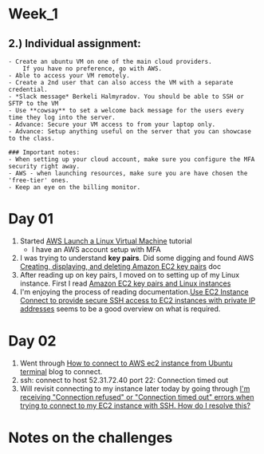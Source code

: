 # Week_1

## 2.) Individual assignment:
    - Create an ubuntu VM on one of the main cloud providers. 
        If you have no preference, go with AWS.
    - Able to access your VM remotely.
    - Create a 2nd user that can also access the VM with a separate credential.
    - *Slack message* Berkeli Halmyradov. You should be able to SSH or SFTP to the VM
    - Use **cowsay** to set a welcome back message for the users every time they log into the server.
    - Advance: Secure your VM access to from your laptop only.
    - Advance: Setup anything useful on the server that you can showcase to the class.
    
    ### Important notes:
    - When setting up your cloud account, make sure you configure the MFA security right away.
    - AWS - when launching resources, make sure you are have chosen the 'free-tier' ones.
    - Keep an eye on the billing monitor.


# Day 01

1. Started [AWS Launch a Linux Virtual Machine](https://aws.amazon.com/getting-started/launch-a-virtual-machine-B-0/) tutorial
   - I have an AWS account setup with MFA
2. I was trying to understand **key pairs**. Did some digging and found AWS [Creating, displaying, and deleting Amazon EC2 key pairs](https://docs.aws.amazon.com/cli/latest/userguide/cli-services-ec2-keypairs.html#creating-a-key-pair) doc
3. After reading up on key pairs, I moved on to setting up of my Linux instance. First I read [Amazon EC2 key pairs and Linux instances](https://docs.aws.amazon.com/AWSEC2/latest/UserGuide/ec2-key-pairs.html)
4. I'm enjoying the process of reading documentation.[Use EC2 Instance Connect to provide secure SSH access to EC2 instances with private IP addresses](https://aws.amazon.com/blogs/security/use-ec2-instance-connect-to-provide-secure-ssh-access-to-ec2-instances-with-private-ip-addresses/) seems to be a good overview on what is required.

# Day 02
1. Went through [How to connect to AWS ec2 instance from Ubuntu terminal](https://www.how2shout.com/linux/how-to-connect-to-aws-ec2-instance-from-ubuntu/) blog to connect.
2. ssh: connect to host 52.31.72.40 port 22: Connection timed out
3. Will revisit connecting to my instance later today by going through [I'm receiving "Connection refused" or "Connection timed out" errors when trying to connect to my EC2 instance with SSH. How do I resolve this?
](https://aws.amazon.com/premiumsupport/knowledge-center/ec2-linux-resolve-ssh-connection-errors/)


# Notes on the challenges
